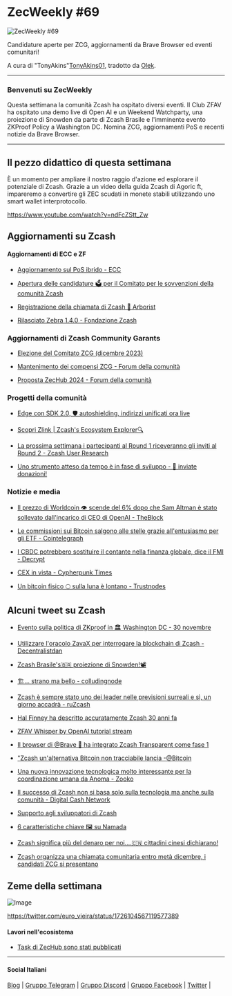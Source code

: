 # ZecWeekly #69

![ZecWeekly #69](https://substackcdn.com/image/fetch/f_auto,q_auto:good,fl_progressive:steep/https%3A%2F%2Fsubstack-post-media.s3.amazonaws.com%2Fpublic%2Fimages%2F943752e9-fae6-47a3-b11b-897aea5e599f_768x432.gif)

Candidature aperte per ZCG, aggiornamenti da Brave Browser ed eventi comunitari!

A cura di "TonyAkins"[TonyAkins01](https://twitter.com/TonyAkins01), tradotto da [Olek](https://twitter.com/an_Olek).

---

### Benvenuti su ZecWeekly

Questa settimana la comunità Zcash ha ospitato diversi eventi. Il Club ZFAV ha ospitato una demo live di Open AI e un Weekend Watchparty, una proiezione di Snowden da parte di Zcash Brasile e l'imminente evento ZKProof Policy a Washington DC. Nomina ZCG, aggiornamenti PoS e recenti notizie da Brave Browser.

---

## Il pezzo didattico di questa settimana

È un momento per ampliare il nostro raggio d'azione ed esplorare il potenziale di Zcash. Grazie a un video della guida Zcash di Agoric ft, impareremo a convertire gli ZEC scudati in monete stabili utilizzando uno smart wallet interprotocollo.

https://www.youtube.com/watch?v=ndFcZStt_Zw

## Aggiornamenti su Zcash

#### Aggiornamenti di ECC e ZF

- [Aggiornamento sul PoS ibrido - ECC](https://twitter.com/ElectricCoinCo/status/1724948800316318065)

- [Apertura delle candidature 🗳️ per il Comitato per le sovvenzioni della comunità Zcash](https://zfnd.org/opening-nominations-for-the-zcash-community-grants-committee-december-2023/)

- [Registrazione della chiamata di Zcash 🌳 Arborist](https://www.youtube.com/watch?v=rxr4Gvna680)

- [Rilasciato Zebra 1.4.0 - Fondazione Zcash](https://twitter.com/ZcashFoundation/status/1724168205432762834)

### **Aggiornamenti di Zcash Community Garants**

- [Elezione del Comitato ZCG (dicembre 2023)](https://forum.zcashcommunity.com/t/zcg-committee-election-december-2023/46047)

- [Mantenimento dei compensi ZCG - Forum della comunità](https://forum.zcashcommunity.com/t/maintaining-zcg-compensation/46067)

- [Proposta ZecHub 2024 - Forum della comunità](https://forum.zcashcommunity.com/t/zechub-proposal-2024/46077?u=dismad)

### **Progetti della comunità**

- [Edge con SDK 2.0, 🛡️ autoshielding, indirizzi unificati ora live](https://forum.zcashcommunity.com/t/edge-with-sdk-2-0-autoshielding-unified-addresses-now-live/46010)

- [Scopri Zlink | Zcash's Ecosystem Explorer🔍](https://zlink.click/#network)

- [La prossima settimana i partecipanti al Round 1 riceveranno gli inviti al Round 2 - Zcash User Research](https://twitter.com/UseZcash/status/1725198824174395636)

- [Uno strumento atteso da tempo è in fase di sviluppo - 🙏 inviate donazioni!](https://twitter.com/thecodebuffet/status/1725665717280735308)

### Notizie e media

- [Il prezzo di Worldcoin 👁️ scende del 6% dopo che Sam Altman è stato sollevato dall'incarico di CEO di OpenAI - TheBlock](https://www.theblock.co/post/263611/worldcoin-price-drops-6-after-sam-altman-unseated-as-openai-ceo)

- [Le commissioni sui Bitcoin salgono alle stelle grazie all'entusiasmo per gli ETF - Cointelegraph](https://cointelegraph.com/news/bitcoin-fees-skyrocket-etf-hype)

- [I CBDC potrebbero sostituire il contante nella finanza globale, dice il FMI - Decrypt](https://decrypt.co/206351/cbdcs-could-replace-cash-in-global-finance-says-imf)

- [CEX in vista - Cypherpunk Times](https://www.cypherpunktimes.com/cex-in-view/)

- [Un bitcoin fisico 🌕 sulla luna è lontano - Trustnodes](https://www.trustnodes.com/2023/11/17/a-physical-bitcoin-on-the-moon-is-far-off)

## Alcuni tweet su Zcash

- [Evento sulla politica di ZKproof in 🏛️ Washington DC - 30 novembre](https://twitter.com/zkproof/status/1724852623063359897)

- [Utilizzare l'oracolo ZavaX per interrogare la blockchain di Zcash - Decentralistdan](https://twitter.com/decentralistdan/status/1724828864000499888)

- [Zcash Brasile's🇧🇷 proiezione di Snowden!📽️](https://twitter.com/doloresampaio/status/1726010072541626860)

- [🏗️... strano ma bello - colludingnode](https://twitter.com/colludingnode/status/1725073920565358833)

- [Zcash è sempre stato uno dei leader nelle previsioni surreali e sì, un giorno accadrà - ruZcash](https://twitter.com/ruzcash/status/1726148346778096104)

- [Hal Finney ha descritto accuratamente Zcash 30 anni fa](https://twitter.com/z2zcash/status/1725763790988263758)

- [ZFAV Whisper by OpenAI tutorial stream](https://twitter.com/zcashbrazil/status/1724853067625930812)

- [Il browser di @Brave 🦁 ha integrato Zcash Transparent come fase 1](https://twitter.com/zksquirrel/status/1725274587917582458)

- ["Zcash un'alternativa Bitcoin non tracciabile lancia -@Bitcoin](https://twitter.com/Banthys/status/1726150071975370886)

- [Una nuova innovazione tecnologica molto interessante per la coordinazione umana da Anoma - Zooko](https://twitter.com/zooko/status/1725188892259684577)

- [Il successo di Zcash non si basa solo sulla tecnologia ma anche sulla comunità - Digital Cash Network](https://twitter.com/DigitalCashNet/status/1726076044489187440)

- [Supporto agli sviluppatori di Zcash](https://twitter.com/ZcashForum/status/1724994471597846830)

- [6 caratteristiche chiave 🖼️ su Namada](https://twitter.com/ZecHub/status/1724079403037024673)

- [Zcash significa più del denaro per noi....🇨🇳 cittadini cinesi dichiarano!](https://twitter.com/zooko/status/1724832522054287422)

- [Zcash organizza una chiamata comunitaria entro metà dicembre, i candidati ZCG si presentano](https://twitter.com/ZcashFoundation/status/1724488377745949020)

## Zeme della settimana

![Image](https://substackcdn.com/image/fetch/f_auto,q_auto:good,fl_progressive:steep/https%3A%2F%2Fsubstack-post-media.s3.amazonaws.com%2Fpublic%2Fimages%2F0abe6305-67cc-47a9-9bb6-d99a713c334b_540x960.gif)

<https://twitter.com/euro_vieira/status/1726104567119577389>

#### Lavori nell'ecosistema

- [Task di ZecHub sono stati pubblicati](https://app.dework.xyz/zechub-2424)

---

#### Social Italiani

[Blog](https://zcashitalia.com/) | [Gruppo Telegram](https://t.me/zcashita) | [Gruppo Discord](https://discord.com/channels/978714252934258779/1091806217359347802) | [Gruppo Facebook](https://www.facebook.com/groups/zecitalia) | [Twitter](https://twitter.com/InsideZcash) |
